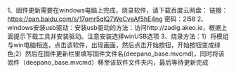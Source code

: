 1、固件更新需要在windows电脑上完成，烧录软件，请下载百度云网盘： 链接：https://pan.baidu.com/s/17omr5qlQ7WeCveAf5hE4ng 密码：2l58
2、windows安装usb驱动：安装usb驱动的方法：访问http://zadig.akeo.ie，根据上面提示下载工具并安装驱动。注意安装选择winUSB选项
3、烧录方法：1）将模组与win电脑相连，点击该软件，出现画面，然后点击开始按钮，开始按钮变成绿色;2）然后在固件更新栏里填写固件文件名(deepano_base.mvcmd)，同时将该固件（deepano_base.mvcmd）移至该软件文件夹内，最后等待更新完成
